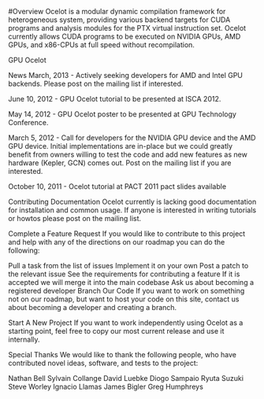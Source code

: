 #Overview
Ocelot is a modular dynamic compilation framework for heterogeneous system, providing various backend targets for CUDA programs and analysis modules for the PTX virtual instruction set. Ocelot currently allows CUDA programs to be executed on NVIDIA GPUs, AMD GPUs, and x86-CPUs at full speed without recompilation.

GPU Ocelot

News
March, 2013 - Actively seeking developers for AMD and Intel GPU backends. Please post on the mailing list if interested.

June 10, 2012 - GPU Ocelot tutorial to be presented at ISCA 2012.

May 14, 2012 - GPU Ocelot poster to be presented at GPU Technology Conference.

March 5, 2012 - Call for developers for the NVIDIA GPU device and the AMD GPU device. Initial implementations are in-place but we could greatly benefit from owners willing to test the code and add new features as new hardware (Kepler, GCN) comes out. Post on the mailing list if you are interested.

October 10, 2011 - Ocelot tutorial at PACT 2011 pact slides available

Contributing
Documentation
Ocelot currently is lacking good documentation for installation and common usage. If anyone is interested in writing tutorials or howtos please post on the mailing list.

Complete a Feature Request
If you would like to contribute to this project and help with any of the directions on our roadmap you can do the following:

Pull a task from the list of issues
Implement it on your own
Post a patch to the relevant issue
See the requirements for contributing a feature
If it is accepted we will merge it into the main codebase
Ask us about becoming a registered developer
Branch Our Code
If you want to work on something not on our roadmap, but want to host your code on this site, contact us about becoming a developer and creating a branch.

Start A New Project
If you want to work independently using Ocelot as a starting point, feel free to copy our most current release and use it internally.

Special Thanks
We would like to thank the following people, who have contributed novel ideas, software, and tests to the project:

Nathan Bell
Sylvain Collange
David Luebke
Diogo Sampaio
Ryuta Suzuki
Steve Worley
Ignacio Llamas
James Bigler
Greg Humphreys
